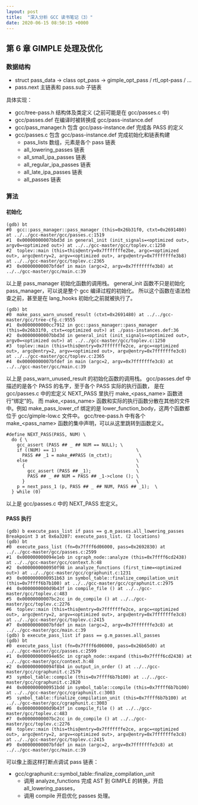 ```yaml
---
layout: post
title:  "深入分析 GCC 读书笔记（3）"
date: 2020-06-15 08:50:15 +0000   
---
```


第 6 章 GIMPLE 处理及优化
--------------------------------

### 数据结构

* struct pass_data -> class opt_pass -> gimple_opt_pass / rtl_opt-pass / ...
* pass.next 主链表和 pass.sub 子链表

具体实现：
* gcc/tree-pass.h 结构体及类定义 (之前可能是在 gcc/passes.c 中)
* gcc/passes.def 在编译时被转换成 gcc/pass-instance.def
* gcc/pass_manager.h 包含 gcc/pass-instance.def 完成各 PASS 的定义
* gcc/passes.c 包含 gcc/pass-instance.def 完成初始化和链表构建
  - pass_lists 数组，元素是各个 pass 链表
  - all_lowering_passes 链表
  - all_small_ipa_passes 链表
  - all_regular_ipa_passes 链表
  - all_late_ipa_passes 链表
  - all_passes 链表


### 算法

#### 初始化

```
(gdb) bt
#0  gcc::pass_manager::pass_manager (this=0x26b31f0, ctxt=0x2691480) at ../../gcc-master/gcc/passes.c:1519
#1  0x00000000007bbd3d in general_init (init_signals=<optimized out>, argv0=<optimized out>) at ../../gcc-master/gcc/toplev.c:1250
#2  toplev::main (this=this@entry=0x7fffffffe2be, argc=<optimized out>, argc@entry=2, argv=<optimized out>, argv@entry=0x7fffffffe3b8) at ../../gcc-master/gcc/toplev.c:2365
#3  0x00000000007bfdef in main (argc=2, argv=0x7fffffffe3b8) at ../../gcc-master/gcc/main.c:39
```

以上是 pass_manager 初始化函数的调用栈。
general_init 函数不只是初始化 pass_manager，可以说是整个 gcc 编译过程的初始化。
所以这个函数在语法检查之前，甚至是在 lang_hooks 初始化之前就被执行了。

```
(gdb) bt
#0  make_pass_warn_unused_result (ctxt=0x2691480) at ../../gcc-master/gcc/tree-cfg.c:9555
#1  0x0000000000cc7912 in gcc::pass_manager::pass_manager (this=0x26b31f0, ctxt=<optimized out>) at ./pass-instances.def:36
#2  0x00000000007bbd3d in general_init (init_signals=<optimized out>, argv0=<optimized out>) at ../../gcc-master/gcc/toplev.c:1250
#3  toplev::main (this=this@entry=0x7fffffffe2ce, argc=<optimized out>, argc@entry=2, argv=<optimized out>, argv@entry=0x7fffffffe3c8) at ../../gcc-master/gcc/toplev.c:2365
#4  0x00000000007bfdef in main (argc=2, argv=0x7fffffffe3c8) at ../../gcc-master/gcc/main.c:39
```

以上是 pass_warn_unused_result 的初始化函数的调用栈。
gcc/passes.def 中描述的是各个 PASS 的名字，至于各个 PASS 实际的执行函数，
是在 gcc/passes.c 中的宏定义 NEXT_PASS 里执行 make_<pass_name> 函数进行“绑定”的。
而 make_<pass_name> 函数和实际的执行函数分散在其他的文件中。例如 make_pass_lower_cf
绑定的是 lower_function_body，这两个函数都位于 gcc/gimple-low.c 文件中。
gcc/tree-pass.h 中有各个 make_<pass_name> 函数的集中声明，可以从这里跳转到函数定义。

```
#define NEXT_PASS(PASS, NUM) \
  do { \
    gcc_assert (PASS ## _ ## NUM == NULL); \
    if ((NUM) == 1)                              \
      PASS ## _1 = make_##PASS (m_ctxt);          \
    else                                         \
      {                                          \
        gcc_assert (PASS ## _1);                 \
        PASS ## _ ## NUM = PASS ## _1->clone (); \
      }                                          \
    p = next_pass_1 (p, PASS ## _ ## NUM, PASS ## _1);  \
  } while (0)
```

以上是 gcc/passes.c 中的 NEXT_PASS 宏定义。

#### PASS 执行

```
(gdb) b execute_pass_list if pass == g.m_passes.all_lowering_passes
Breakpoint 3 at 0x6a3207: execute_pass_list. (2 locations)
(gdb) bt
#0  execute_pass_list (fn=0x7ffff6d06000, pass=0x2692830) at ../../gcc-master/gcc/passes.c:2599
#1  0x000000000094e1eb in cgraph_node::analyze (this=0x7ffff6cd2438) at ../../gcc-master/gcc/context.h:48
#2  0x0000000000950f98 in analyze_functions (first_time=<optimized out>) at ../../gcc-master/gcc/cgraphunit.c:1231
#3  0x0000000000951b63 in symbol_table::finalize_compilation_unit (this=0x7ffff6b7b100) at ../../gcc-master/gcc/cgraphunit.c:2975
#4  0x0000000000d9b43f in compile_file () at ../../gcc-master/gcc/toplev.c:483
#5  0x00000000007bc2cc in do_compile () at ../../gcc-master/gcc/toplev.c:2276
#6  toplev::main (this=this@entry=0x7fffffffe2ce, argc=<optimized out>, argc@entry=2, argv=<optimized out>, argv@entry=0x7fffffffe3c8) at ../../gcc-master/gcc/toplev.c:2415
#7  0x00000000007bfdef in main (argc=2, argv=0x7fffffffe3c8) at ../../gcc-master/gcc/main.c:39
(gdb) b execute_pass_list if pass == g.m_passes.all_passes
(gdb) bt
#0  execute_pass_list (fn=0x7ffff6d06000, pass=0x26b65d0) at ../../gcc-master/gcc/passes.c:2599
#1  0x000000000094e65c in cgraph_node::expand (this=0x7ffff6cd2438) at ../../gcc-master/gcc/context.h:48
#2  0x000000000094f8b4 in output_in_order () at ../../gcc-master/gcc/cgraphunit.c:2579
#3  symbol_table::compile (this=0x7ffff6b7b100) at ../../gcc-master/gcc/cgraphunit.c:2820
#4  0x0000000000951bdd in symbol_table::compile (this=0x7ffff6b7b100) at ../../gcc-master/gcc/cgraphunit.c:3003
#5  symbol_table::finalize_compilation_unit (this=0x7ffff6b7b100) at ../../gcc-master/gcc/cgraphunit.c:3003
#6  0x0000000000d9b43f in compile_file () at ../../gcc-master/gcc/toplev.c:483
#7  0x00000000007bc2cc in do_compile () at ../../gcc-master/gcc/toplev.c:2276
#8  toplev::main (this=this@entry=0x7fffffffe2ce, argc=<optimized out>, argc@entry=2, argv=<optimized out>, argv@entry=0x7fffffffe3c8) at ../../gcc-master/gcc/toplev.c:2415
#9  0x00000000007bfdef in main (argc=2, argv=0x7fffffffe3c8) at ../../gcc-master/gcc/main.c:39
```

可以像上面这样打断点调试 pass 链表：
* gcc/cgraphunit.c::symbol_table::finalize_compilation_unit
  - 调用 analyze_functions 完成 AST 到 GIMPLE 的转换，开启 all_lowering_passes，
  - 调用 compile 开启优化 passes 处理。